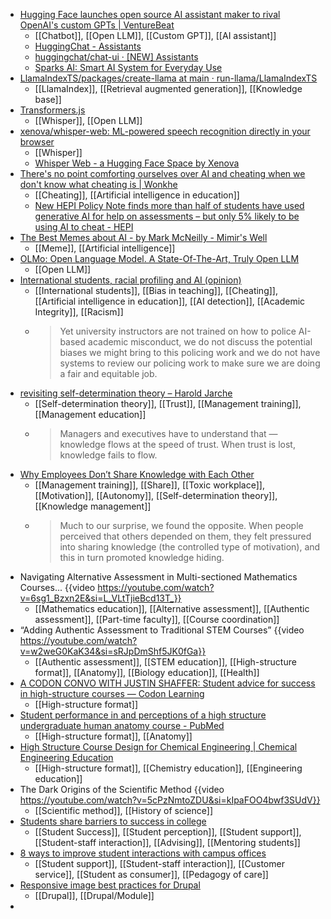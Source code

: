 - [Hugging Face launches open source AI assistant maker to rival OpenAI's custom GPTs | VentureBeat](https://venturebeat.com/ai/hugging-face-launches-open-source-ai-assistant-maker-to-rival-openais-custom-gpts/)
	- [[Chatbot]], [[Open LLM]], [[Custom GPT]], [[AI assistant]]
	- [HuggingChat - Assistants](https://huggingface.co/chat/assistants)
	- [huggingchat/chat-ui · [NEW] Assistants](https://huggingface.co/spaces/huggingchat/chat-ui/discussions/357)
	- [Sparks AI: Smart AI System for Everyday Use](https://www.getsparks.ai/)
- [LlamaIndexTS/packages/create-llama at main · run-llama/LlamaIndexTS](https://github.com/run-llama/LlamaIndexTS/tree/main/packages/create-llama)
	- [[LlamaIndex]], [[Retrieval augmented generation]], [[Knowledge base]]
- [Transformers.js](https://huggingface.co/docs/transformers.js/index)
	- [[Whisper]], [[Open LLM]]
- [xenova/whisper-web: ML-powered speech recognition directly in your browser](https://github.com/xenova/whisper-web)
	- [[Whisper]]
	- [Whisper Web - a Hugging Face Space by Xenova](https://huggingface.co/spaces/Xenova/whisper-web)
- [There's no point comforting ourselves over AI and cheating when we don't know what cheating is | Wonkhe](https://wonkhe.com/wonk-corner/theres-no-point-comforting-ourselves-over-ai-and-cheating-when-we-dont-know-what-cheating-is/)
	- [[Cheating]], [[Artificial intelligence in education]]
	- [New HEPI Policy Note finds more than half of students have used generative AI for help on assessments – but only 5% likely to be using AI to cheat - HEPI](https://www.hepi.ac.uk/2024/02/01/new-hepi-policy-note-finds-more-than-half-of-students-have-used-generative-ai-for-help-on-assessments-but-only-5-likely-to-be-using-ai-to-cheat/)
- [The Best Memes about AI - by Mark McNeilly - Mimir's Well](https://markmcneilly.substack.com/p/the-best-memes-about-ai)
	- [[Meme]], [[Artificial intelligence]]
- [OLMo: Open Language Model. A State-Of-The-Art, Truly Open LLM](https://blog.allenai.org/olmo-open-language-model-87ccfc95f580)
	- [[Open LLM]]
- [International students, racial profiling and AI (opinion)](https://www.insidehighered.com/opinion/views/2024/02/02/international-students-racial-profiling-and-ai-opinion)
	- [[International students]], [[Bias in teaching]], [[Cheating]], [[Artificial intelligence in education]], [[AI detection]], [[Academic Integrity]], [[Racism]]
	- >Yet university instructors are not trained on how to police AI-based academic misconduct, we do not discuss the potential biases we might bring to this policing work and we do not have systems to review our policing work to make sure we are doing a fair and equitable job.
- [revisiting self-determination theory – Harold Jarche](https://jarche.com/2022/11/revisiting-self-determination-theory/)
	- [[Self-determination theory]], [[Trust]], [[Management training]], [[Management education]]
	- >Managers and executives have to understand that — knowledge flows at the speed of trust. When trust is lost, knowledge fails to flow.
- [Why Employees Don’t Share Knowledge with Each Other](https://hbr.org/2019/07/why-employees-dont-share-knowledge-with-each-other)
	- [[Management training]], [[Share]], [[Toxic workplace]], [[Motivation]], [[Autonomy]], [[Self-determination theory]], [[Knowledge management]]
	- >Much to our surprise, we found the opposite. When people perceived that others depended on them, they felt pressured into sharing knowledge (the controlled type of motivation), and this in turn promoted knowledge hiding.
- Navigating Alternative Assessment in Multi-sectioned Mathematics Courses... {{video https://youtube.com/watch?v=6sg1_Bzxn2E&si=L_VLtTjieBcd13T_}}
	- [[Mathematics education]], [[Alternative assessment]], [[Authentic assessment]], [[Part-time faculty]], [[Course coordination]]
- “Adding Authentic Assessment to Traditional STEM Courses” {{video https://youtube.com/watch?v=w2weG0KaK34&si=sRJpDmShf5JK0fGa}}
	- [[Authentic assessment]], [[STEM education]], [[High-structure format]], [[Anatomy]], [[Biology education]], [[Health]]
- [A CODON CONVO WITH JUSTIN SHAFFER: Student advice for success in high-structure courses — Codon Learning](https://www.codonlearning.com/events/a-codon-convo-student-advice-for-success-in-high-structure-courses)
	- [[High-structure format]]
- [Student performance in and perceptions of a high structure undergraduate human anatomy course - PubMed](https://pubmed.ncbi.nlm.nih.gov/26990231/)
	- [[High-structure format]], [[Anatomy]]
- [High Structure Course Design for Chemical Engineering | Chemical Engineering Education](https://journals.flvc.org/cee/article/view/131875)
	- [[High-structure format]], [[Chemistry education]], [[Engineering education]]
- The Dark Origins of the Scientific Method {{video https://youtube.com/watch?v=5cPzNmtoZDU&si=kIpaFOO4bwf3SUdV}}
	- [[Scientific method]], [[History of science]]
- [Students share barriers to success in college](https://www.insidehighered.com/news/student-success/college-experience/2024/01/31/students-share-barriers-success-college)
	- [[Student Success]], [[Student perception]], [[Student support]], [[Student-staff interaction]], [[Advising]], [[Mentoring students]]
- [8 ways to improve student interactions with campus offices](https://www.insidehighered.com/news/2022/08/26/8-ways-improve-student-interactions-campus-offices)
	- [[Student support]], [[Student-staff interaction]], [[Customer service]], [[Student as consumer]], [[Pedagogy of care]]
- [Responsive image best practices for Drupal](https://www.fourkitchens.com/blog/development/responsive-image-best-practices-drupal/)
	- [[Drupal]], [[Drupal/Module]]
-